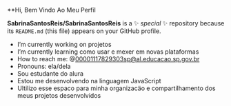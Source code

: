 **Hi, Bem Vindo Ao Meu Perfil

**SabrinaSantosReis/SabrinaSantosReis** is a ✨ _special_ ✨ repository because its `README.md` (this file) appears on your GitHub profile.


-  I’m currently working on projetos
-  I’m currently learning como usar e mexer em novas plataformas 
-  How to reach me: @00001117829303sp@al.educacao.sp.gov.br
-  Pronouns: ela/dela
-  Sou estudante do alura
-  Estou me desenvolvendo na linguagem JavaScript
-  Ultilizo esse espaco para minha organizacäo e compartilhamento dos meus projetos desenvolvidos
